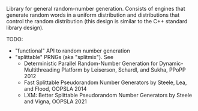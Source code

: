 Library for general random-number generation.  Consists of engines that
generate random words in a uniform distribution and distributions that control 
the random distribution (this design is similar to the C++ standard library
design).

TODO:
  * "functional" API to random number generation
  * "splittable" PRNGs (aka "splitmix").  See
    - Deterministic Parallel Random-Number Generation for Dynamic-Multithreading
      Platform
      by Leiserson, Schardl, and Sukha, PPoPP 2012
    - Fast Splittable Pseudorandom Number Generators
      by Steele, Lea, and Flood, OOPSLA 2014
    - LXM: Better Splittable Pseudorandom Number Generators
      by Steele and Vigna, OOPSLA 2021


